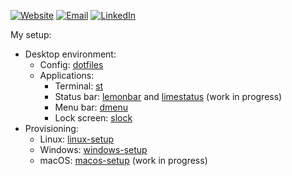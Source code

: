 [![Website](https://img.shields.io/static/v1?logo=HTML5&logoColor=white&label=Website&message=khuedoan.com&color=green)](https://khuedoan.com)
[![Email](https://img.shields.io/static/v1?logo=Gmail&logoColor=white&label=Email&message=mail@khuedoan.com&color=red)](mailto:mail@khuedoan.com)
[![LinkedIn](https://img.shields.io/static/v1?logo=LinkedIn&logoColor=white&label=LinkedIn&message=khuedoan&color=blue)](https://www.linkedin.com/in/khuedoan/)

My setup:

- Desktop environment:
  - Config: [dotfiles](https://github.com/khuedoan/dotfiles)
  - Applications:
    - Terminal: [st](https://github.com/khuedoan/st)
    - Status bar: [lemonbar](https://github.com/khuedoan/lemonbar) and [limestatus](https://github.com/khuedoan/limestatus) (work in progress)
    - Menu bar: [dmenu](https://github.com/khuedoan/dmenu)
    - Lock screen: [slock](https://github.com/khuedoan/slock)
- Provisioning:
  - Linux: [linux-setup](https://github.com/khuedoan/linux-setup)
  - Windows: [windows-setup](https://github.com/khuedoan/windows-setup)
  - macOS: [macos-setup](https://github.com/khuedoan/macos-setup) (work in progress)
